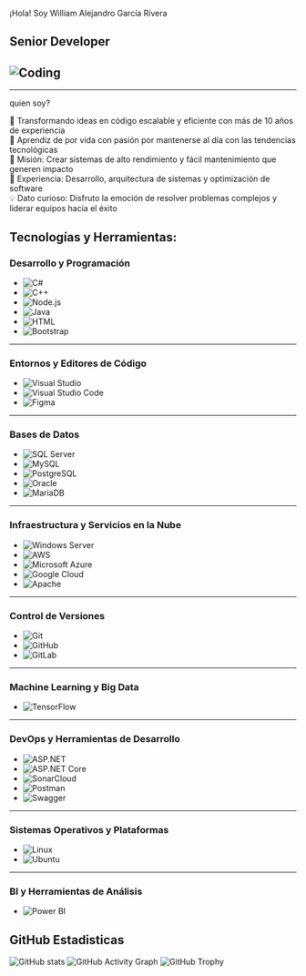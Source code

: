 ¡Hola! Soy William Alejandro García Rivera
## Senior Developer 
## ![Coding](https://media.giphy.com/media/13HgwGsXF0aiGY/giphy.gif)
---

quien soy?

🚀 Transformando ideas en código escalable y eficiente con más de 10 años de experiencia  
🌱 Aprendiz de por vida con pasión por mantenerse al día con las tendencias tecnológicas  
🎯 Misión: Crear sistemas de alto rendimiento y fácil mantenimiento que generen impacto  
💼 Experiencia: Desarrollo, arquitectura de sistemas y optimización de software  
💡 Dato curioso: Disfruto la emoción de resolver problemas complejos y liderar equipos hacia el éxito  

## Tecnologías y Herramientas:

### Desarrollo y Programación
- ![C#](https://img.shields.io/badge/-C%23-239120?logo=c-sharp&logoColor=white&style=flat)
- ![C++](https://img.shields.io/badge/-C++-00599C?logo=c%2B%2B&logoColor=white&style=flat)
- ![Node.js](https://img.shields.io/badge/-Node.js-339933?logo=node.js&logoColor=white&style=flat)
- ![Java](https://img.shields.io/badge/-Java-007396?logo=java&logoColor=white&style=flat)
- ![HTML](https://img.shields.io/badge/-HTML-E34F26?logo=html5&logoColor=white&style=flat)
- ![Bootstrap](https://img.shields.io/badge/-Bootstrap-7952B3?logo=bootstrap&logoColor=white&style=flat)

---

### Entornos y Editores de Código
- ![Visual Studio](https://img.shields.io/badge/-Visual%20Studio-5C2D91?logo=visual-studio&logoColor=white&style=flat)
- ![Visual Studio Code](https://img.shields.io/badge/-VS%20Code-007ACC?logo=visual-studio-code&logoColor=white&style=flat)
- ![Figma](https://img.shields.io/badge/-Figma-F24E1E?logo=figma&logoColor=white&style=flat)

---

### Bases de Datos
- ![SQL Server](https://img.shields.io/badge/-SQL%20Server-CC2927?logo=microsoft-sql-server&logoColor=white&style=flat)
- ![MySQL](https://img.shields.io/badge/-MySQL-4479A1?logo=mysql&logoColor=white&style=flat)
- ![PostgreSQL](https://img.shields.io/badge/-PostgreSQL-336791?logo=postgresql&logoColor=white&style=flat)
- ![Oracle](https://img.shields.io/badge/-Oracle-F80000?logo=oracle&logoColor=white&style=flat)
- ![MariaDB](https://img.shields.io/badge/-MariaDB-003545?logo=mariadb&logoColor=white&style=flat)

---

### Infraestructura y Servicios en la Nube
- ![Windows Server](https://img.shields.io/badge/-Windows%20Server-0078D6?logo=windows&logoColor=white&style=flat)
- ![AWS](https://img.shields.io/badge/-AWS-232F3E?logo=amazon-aws&logoColor=white&style=flat)
- ![Microsoft Azure](https://img.shields.io/badge/-Microsoft%20Azure-0078D4?logo=microsoft-azure&logoColor=white&style=flat)
- ![Google Cloud](https://img.shields.io/badge/-Google%20Cloud-4285F4?logo=google-cloud&logoColor=white&style=flat)
- ![Apache](https://img.shields.io/badge/-Apache-D22128?logo=apache&logoColor=white&style=flat)

---

### Control de Versiones
- ![Git](https://img.shields.io/badge/-Git-F05032?logo=git&logoColor=white&style=flat)
- ![GitHub](https://img.shields.io/badge/-GitHub-181717?logo=github&logoColor=white&style=flat)
- ![GitLab](https://img.shields.io/badge/-GitLab-FC6D26?logo=gitlab&logoColor=white&style=flat)

---

### Machine Learning y Big Data
- ![TensorFlow](https://img.shields.io/badge/-TensorFlow-FF6F00?logo=tensorflow&logoColor=white&style=flat)

---

### DevOps y Herramientas de Desarrollo
- ![ASP.NET](https://img.shields.io/badge/-ASP.NET-5C2D91?logo=.net&logoColor=white&style=flat)
- ![ASP.NET Core](https://img.shields.io/badge/-ASP.NET%20Core-5C2D91?logo=dotnet&logoColor=white&style=flat)
- ![SonarCloud](https://img.shields.io/badge/-SonarCloud-F3702A?logo=sonarcloud&logoColor=white&style=flat)
- ![Postman](https://img.shields.io/badge/-Postman-FF6C37?logo=postman&logoColor=white&style=flat)
- ![Swagger](https://img.shields.io/badge/-Swagger-85EA2D?logo=swagger&logoColor=black&style=flat)

---

### Sistemas Operativos y Plataformas
- ![Linux](https://img.shields.io/badge/-Linux-FCC624?logo=linux&logoColor=black&style=flat)
- ![Ubuntu](https://img.shields.io/badge/-Ubuntu-E95420?logo=ubuntu&logoColor=white&style=flat)

---

### BI y Herramientas de Análisis
- ![Power BI](https://img.shields.io/badge/-Power%20BI-F2C811?logo=power-bi&logoColor=black&style=flat)


## GitHub Estadisticas

![GitHub stats](https://github-readme-stats.vercel.app/api?username=wgarciar3&show_icons=true&theme=radical&title_color=ff79c6&icon_color=ffd700&text_color=ffffff&bg_color=282a36)
![GitHub Activity Graph](https://github-readme-activity-graph.vercel.app/graph?username=wgarciar3&theme=radical)
![GitHub Trophy](https://github-profile-trophy.vercel.app/?username=wgarciar3&theme=radical)
